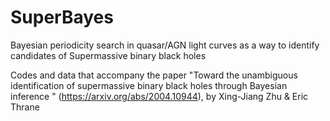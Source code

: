 # SuperBayes
Bayesian periodicity search in quasar/AGN light curves as a way to identify candidates of Supermassive binary black holes

Codes and data that accompany the paper "Toward the unambiguous identification of supermassive binary black holes through Bayesian inference
" (https://arxiv.org/abs/2004.10944), by Xing-Jiang Zhu & Eric Thrane
